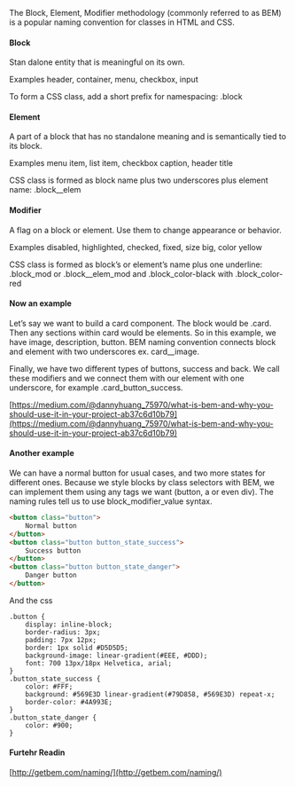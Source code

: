 The Block, Element, Modifier methodology (commonly referred to as BEM) is a popular naming convention for classes in HTML and CSS.

#### Block

Stan dalone entity that is meaningful on its own.

Examples
header, container, menu, checkbox, input

To form a CSS class, add a short prefix for namespacing: .block

#### Element

A part of a block that has no standalone meaning and is semantically tied to its block.

Examples
menu item, list item, checkbox caption, header title

CSS class is formed as block name plus two underscores plus element name: .block\_\_elem

#### Modifier

A flag on a block or element. Use them to change appearance or behavior.

Examples
disabled, highlighted, checked, fixed, size big, color yellow

CSS class is formed as block’s or element’s name plus one underline: .block_mod or .block\_\_elem_mod and .block_color-black with .block_color-red

#### Now an example

Let’s say we want to build a card component. The block would be .card. Then any sections within card would be elements. So in this example, we have image, description, button. BEM naming convention connects block and element with two underscores ex. card\_\_image.

Finally, we have two different types of buttons, success and back. We call these modifiers and we connect them with our element with one underscore, for example .card_button_success.

[https://medium.com/@dannyhuang_75970/what-is-bem-and-why-you-should-use-it-in-your-project-ab37c6d10b79](https://medium.com/@dannyhuang_75970/what-is-bem-and-why-you-should-use-it-in-your-project-ab37c6d10b79)

#### Another example

We can have a normal button for usual cases, and two more states for different ones. Because we style blocks by class selectors with BEM, we can implement them using any tags we want (button, a or even div). The naming rules tell us to use block_modifier_value syntax.

```html
<button class="button">
	Normal button
</button>
<button class="button button_state_success">
	Success button
</button>
<button class="button button_state_danger">
	Danger button
</button>
```

And the css

```
.button {
	display: inline-block;
	border-radius: 3px;
	padding: 7px 12px;
	border: 1px solid #D5D5D5;
	background-image: linear-gradient(#EEE, #DDD);
	font: 700 13px/18px Helvetica, arial;
}
.button_state_success {
	color: #FFF;
	background: #569E3D linear-gradient(#79D858, #569E3D) repeat-x;
	border-color: #4A993E;
}
.button_state_danger {
	color: #900;
}
```

#### Furtehr Readin

[http://getbem.com/naming/](http://getbem.com/naming/)
